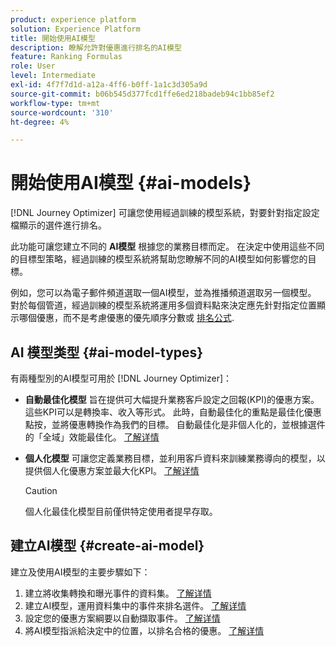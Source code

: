 ```yaml
---
product: experience platform
solution: Experience Platform
title: 開始使用AI模型
description: 瞭解允許對優惠進行排名的AI模型
feature: Ranking Formulas
role: User
level: Intermediate
exl-id: 4f7f7d1d-a12a-4ff6-b0ff-1a1c3d305a9d
source-git-commit: b06b545d377fcd1ffe6ed218badeb94c1bb85ef2
workflow-type: tm+mt
source-wordcount: '310'
ht-degree: 4%

---
```


# 開始使用AI模型 {#ai-models}

[!DNL Journey Optimizer] 可讓您使用經過訓練的模型系統，對要針對指定設定檔顯示的選件進行排名。

此功能可讓您建立不同的 **AI模型** 根據您的業務目標而定。 在決定中使用這些不同的目標型策略，經過訓練的模型系統將幫助您瞭解不同的AI模型如何影響您的目標。

例如，您可以為電子郵件頻道選取一個AI模型，並為推播頻道選取另一個模型。 對於每個管道，經過訓練的模型系統將運用多個資料點來決定應先針對指定位置顯示哪個優惠，而不是考慮優惠的優先順序分數或 [排名公式](create-ranking-formulas.md).

## AI 模型类型 {#ai-model-types}

有兩種型別的AI模型可用於 [!DNL Journey Optimizer]：

* **自動最佳化模型** 旨在提供可大幅提升業務客戶設定之回報(KPI)的優惠方案。 這些KPI可以是轉換率、收入等形式。 此時，自動最佳化的重點是最佳化優惠點按，並將優惠轉換作為我們的目標。 自動最佳化是非個人化的，並根據選件的「全域」效能最佳化。 [了解详情](auto-optimization-model.md)

* **個人化模型** 可讓您定義業務目標，並利用客戶資料來訓練業務導向的模型，以提供個人化優惠方案並最大化KPI。 [了解详情](personalized-optimization-model.md)

   >[!CAUTION]
   >
   >個人化最佳化模型目前僅供特定使用者提早存取。

## 建立AI模型 {#create-ai-model}

建立及使用AI模型的主要步驟如下：

1. 建立將收集轉換和曝光事件的資料集。 [了解详情](../data-collection/create-dataset.md)
1. 建立AI模型，運用資料集中的事件來排名選件。 [了解详情](create-ranking-strategies.md)
1. 設定您的優惠方案綱要以自動擷取事件。 [了解详情](../data-collection/schema-requirement.md)
1. 將AI模型指派給決定中的位置，以排名合格的優惠。 [了解详情](../offer-activities/configure-offer-selection.md)
